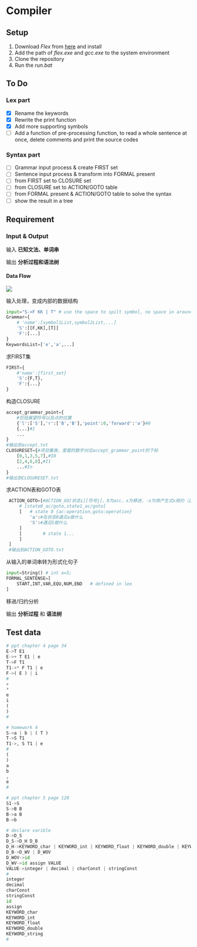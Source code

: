 # Compiler

## Setup

1. Download *Flex* from [here](https://www.technorange.com/wp-content/uploads/Flex%20Windows%20%5BLex%20and%20Yacc%5D.exe) and install
2. Add the path of *flex.exe* and *gcc.exe* to the system environment
3. Clone the repository
4. Run the *run.bat*

## To Do

### Lex part

- [x] Rename the keywords
- [x] Rewrite the print function
- [x] Add more supporting symbols
- [ ] Add a function of pre-processing function, to read a whole sentence at once, delete comments and print the source codes

### Syntax part

- [ ] Grammar input process & create FIRST set
- [ ] Sentence input process & transform into FORMAL present
- [ ] from FIRST set to CLOSURE set
- [ ] from CLOSURE set to ACTION/GOTO table
- [ ] from FORMAL present & ACTION/GOTO table to solve the syntax
- [ ] show the result in a tree

## Requirement

### Input & Output

输入 **已知文法、单词串**

输出 **分析过程和语法树**

#### Data Flow

![](resource/dataflow.png)

输入处理，变成内部的数据结构

```python
input="S->F KK | T" # use the space to spilt symbol, no space in around the ->
Grammar={
    # 'name':[symbol1List,symbol2List,...]
    'S':[[F,KK],[T]]
    'F':[...]
}
KeywordsList=['e','a',...]
```

求FIRST集

```python
FIRST={
    #'name':{first_set}
    'S':{F,T},
    'F':{...}
}
```

构造CLOSURE

```python
accept_grammar_point={
    #包括展望符号以及点的位置
    {'l':['S'],'r':['B','B'],'point':0,'forward':'a'}#0
    {...}#1
    ...
}
#输出到accept.txt
CLOSURESET={#项目集族，里面的数字对应accept_grammar_point的下标
    [0,1,3,5,7],#I0
    [2,4,6,8],#I1
    ...#In
}
#输出到CLOSURESET.txt
```

求ACTION表和GOTO表

```python
 ACTION_GOTO=[#ACTION_GO[状态i][符号j]，0为acc，x为移进，-x为用产生式x规约（这个产生式下标为accept_grammar_point的下标号    
     # [state0_ac/goto,state1_ac/goto]    
     [   # state 0 {ac:operation,goto:operation}       
         'a':#在状态0遇见a做什么       
         'S':#遇见S做什么    
     ]    
     [        # state 1...    
     ]
 ]
 #输出到ACTION_GOTO.txt
```

从输入的单词串转为形式化句子

```python
input=String() # int a=5;
FORMAL_SENTENSE=[
    START,INT,VAR,EQU,NUM,END	# defined in lex
]
```

移进/归约分析

输出 **分析过程** 和 **语法树**

## Test data

```python
# ppt chapter 4 page 34
E->T E1
E->+ T E1 | e
T->F T1
T1->* F T1 | e
F->( E ) | i
#
+
*
e
i
(
)
#

# homework 4
S->a | b | ( T )
T->S T1
T1->, S T1 | e
#
(
)
a
b
,
e
#

# ppt chapter 5 page 120
S1->S
S->B B
B->a B
B->b

# declare varible
D->D_S
D_S->D_H D_B
D_H->KEYWORD_char | KEYWORD_int | KEYWORD_float | KEYWORD_double | KEYWORD_string
D_B->D_WV | D_WOV
D_WOV->id
D_WV->id assign VALUE
VALUE->integer | decimal | charConst | stringConst
#
integer
decimal
charConst
stringConst
id
assign
KEYWORD_char
KEYWORD_int
KEYWORD_float
KEYWORD_double
KEYWORD_string
#

```



